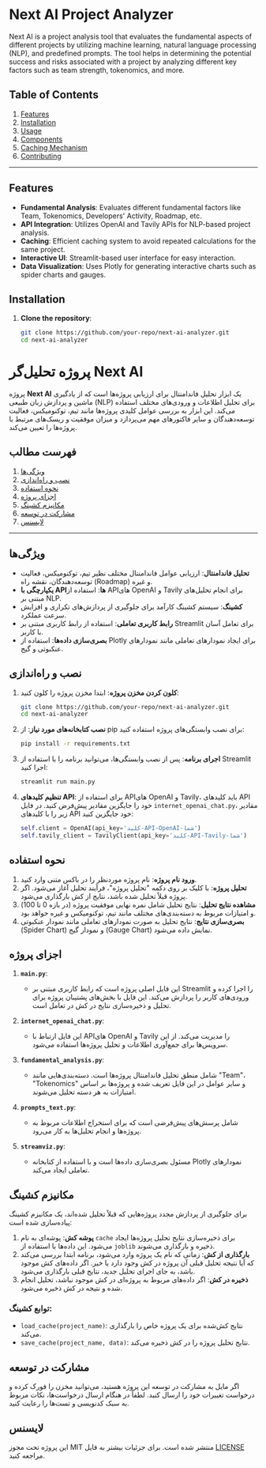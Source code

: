 # Next AI Project Analyzer

Next AI is a project analysis tool that evaluates the fundamental aspects of different projects by utilizing machine learning, natural language processing (NLP), and predefined prompts. The tool helps in determining the potential success and risks associated with a project by analyzing different key factors such as team strength, tokenomics, and more.

## Table of Contents

1. [Features](#features)
2. [Installation](#installation)
3. [Usage](#usage)
4. [Components](#components)
5. [Caching Mechanism](#caching-mechanism)
6. [Contributing](#contributing)

---

## Features

- **Fundamental Analysis**: Evaluates different fundamental factors like Team, Tokenomics, Developers' Activity, Roadmap, etc.
- **API Integration**: Utilizes OpenAI and Tavily APIs for NLP-based project analysis.
- **Caching**: Efficient caching system to avoid repeated calculations for the same project.
- **Interactive UI**: Streamlit-based user interface for easy interaction.
- **Data Visualization**: Uses Plotly for generating interactive charts such as spider charts and gauges.

## Installation

1. **Clone the repository**:
   ```bash
   git clone https://github.com/your-repo/next-ai-analyzer.git
   cd next-ai-analyzer


# پروژه تحلیل‌گر Next AI

پروژه **Next AI** یک ابزار تحلیل فاندامنتال برای ارزیابی پروژه‌ها است
که از یادگیری ماشین و پردازش زبان طبیعی (NLP) برای تحلیل اطلاعات و ورودی‌های مختلف استفاده می‌کند.
این ابزار به بررسی عوامل کلیدی پروژه‌ها مانند تیم، توکنومیکس، فعالیت توسعه‌دهندگان
و سایر فاکتورهای مهم می‌پردازد و میزان موفقیت و ریسک‌های مرتبط با پروژه‌ها را تعیین می‌کند.

## فهرست مطالب

1. [ویژگی‌ها](#ویژگی‌ها)
2. [نصب و راه‌اندازی](#نصب-و-راه‌اندازی)
3. [نحوه استفاده](#نحوه-استفاده)
4. [اجزای پروژه](#اجزای-پروژه)
5. [مکانیزم کشینگ](#مکانیزم-کشینگ)
6. [مشارکت در توسعه](#مشارکت-در-توسعه)
7. [لایسنس](#لایسنس)

---

## ویژگی‌ها

- **تحلیل فاندامنتال**: ارزیابی عوامل فاندامنتال مختلف نظیر تیم، توکنومیکس، فعالیت توسعه‌دهندگان، نقشه راه (Roadmap) و غیره.
- **یکپارچگی با API‌ها**: استفاده از APIهای OpenAI و Tavily برای انجام تحلیل‌های مبتنی بر NLP.
- **کشینگ**: سیستم کشینگ کارآمد برای جلوگیری از پردازش‌های تکراری و افزایش سرعت عملکرد.
- **رابط کاربری تعاملی**: استفاده از رابط کاربری مبتنی بر Streamlit برای تعامل آسان با کاربر.
- **بصری‌سازی داده‌ها**: استفاده از Plotly برای ایجاد نمودارهای تعاملی مانند نمودارهای عنکبوتی و گیج.

## نصب و راه‌اندازی

1. **کلون کردن مخزن پروژه**:
    ابتدا مخزن پروژه را کلون کنید:
    ```bash
    git clone https://github.com/your-repo/next-ai-analyzer.git
    cd next-ai-analyzer
    ```

2. **نصب کتابخانه‌های مورد نیاز**:
    از pip برای نصب وابستگی‌های پروژه استفاده کنید:
    ```bash
    pip install -r requirements.txt
    ```

3. **اجرای برنامه**:
    پس از نصب وابستگی‌ها، می‌توانید برنامه را با استفاده از Streamlit اجرا کنید:
    ```bash
    streamlit run main.py
    ```

4. **تنظیم کلیدهای API**:
    برای استفاده از APIهای OpenAI و Tavily، باید کلیدهای API خود را جایگزین مقادیر پیش‌فرض کنید. در فایل `internet_openai_chat.py`، مقادیر زیر را با کلیدهای API خود جایگزین کنید:
    ```python
    self.client = OpenAI(api_key='کلید-API-OpenAI-شما')
    self.tavily_client = TavilyClient(api_key='کلید-API-Tavily-شما')
    ```

## نحوه استفاده

1. **ورود نام پروژه**: نام پروژه موردنظر را در باکس متنی وارد کنید.
2. **تحلیل پروژه**: با کلیک بر روی دکمه "تحلیل پروژه"، فرآیند تحلیل آغاز می‌شود. اگر پروژه قبلاً تحلیل شده باشد، نتایج از کش بارگذاری می‌شود.
3. **مشاهده نتایج تحلیل**: نتایج تحلیل شامل نمره نهایی موفقیت پروژه (در بازه 0 تا 100) و امتیازات مربوط به دسته‌بندی‌های مختلف مانند تیم، توکنومیکس و غیره خواهد بود.
4. **بصری‌سازی نتایج**: نتایج تحلیل به صورت نمودارهای تعاملی مانند نمودار عنکبوتی (Spider Chart) و نمودار گیج (Gauge Chart) نمایش داده می‌شود.

## اجزای پروژه

1. **`main.py`**:
    - این فایل اصلی پروژه است که رابط کاربری مبتنی بر Streamlit را اجرا کرده و ورودی‌های کاربر را پردازش می‌کند. این فایل با بخش‌های پشتیبان پروژه برای تحلیل و ذخیره‌سازی نتایج در کش در تعامل است.

2. **`internet_openai_chat.py`**:
    - این فایل ارتباط با APIهای OpenAI و Tavily را مدیریت می‌کند. از این سرویس‌ها برای جمع‌آوری اطلاعات و تحلیل پروژه‌ها استفاده می‌شود.

3. **`fundamental_analysis.py`**:
    - شامل منطق تحلیل فاندامنتال پروژه‌ها است. دسته‌بندی‌هایی مانند "Team"، "Tokenomics" و سایر عوامل در این فایل تعریف شده و پروژه‌ها بر اساس امتیازات به هر دسته تحلیل می‌شوند.

4. **`prompts_text.py`**:
    - شامل پرسش‌های پیش‌فرضی است که برای استخراج اطلاعات مربوط به پروژه‌ها و انجام تحلیل‌ها به کار می‌رود.

5. **`streamviz.py`**:
    - مسئول بصری‌سازی داده‌ها است و با استفاده از کتابخانه Plotly نمودارهای تعاملی ایجاد می‌کند.

## مکانیزم کشینگ

برای جلوگیری از پردازش مجدد پروژه‌هایی که قبلاً تحلیل شده‌اند، یک مکانیزم کشینگ پیاده‌سازی شده است:

1. **پوشه کش**: پوشه‌ای به نام `cache` برای ذخیره‌سازی نتایج تحلیل پروژه‌ها ایجاد می‌شود. این داده‌ها با استفاده از `joblib` ذخیره و بارگذاری می‌شوند.
2. **بارگذاری از کش**: زمانی که نام یک پروژه وارد می‌شود، برنامه ابتدا بررسی می‌کند که آیا نتیجه تحلیل قبلی آن پروژه در کش وجود دارد یا خیر. اگر داده‌های کش موجود باشد، به جای اجرای تحلیل جدید، نتایج قبلی بارگذاری می‌شود.
3. **ذخیره در کش**: اگر داده‌های مربوط به پروژه‌ای در کش موجود نباشد، تحلیل انجام شده و نتیجه در کش ذخیره می‌شود.

### توابع کشینگ:

- `load_cache(project_name)`: نتایج کش‌شده برای یک پروژه خاص را بارگذاری می‌کند.
- `save_cache(project_name, data)`: نتایج تحلیل پروژه را در کش ذخیره می‌کند.

## مشارکت در توسعه

اگر مایل به مشارکت در توسعه این پروژه هستید، می‌توانید مخزن را فورک کرده و درخواست تغییرات خود را ارسال کنید. لطفاً در هنگام ارسال درخواست‌ها، نکات مربوط به سبک کدنویسی و تست‌ها را رعایت کنید.

## لایسنس

این پروژه تحت مجوز MIT منتشر شده است. برای جزئیات بیشتر به فایل [LICENSE](./LICENSE) مراجعه کنید.
